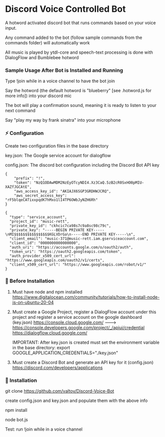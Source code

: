 # Discord Voice Controlled Bot

A hotword activated discord bot that runs commands based on your voice input.
 
Any command added to the bot (follow sample commands from the commands folder) will automatically work

All music is played by ytdl-core and speech-text processing is done with DialogFlow and Bumblebee hotword

### Sample Usage After Bot is Installed and Running

Type !join while in a voice channel to have the bot join

Say the hotword (the default hotword is "blueberry" [see .hotword.js for more info]) into your discord mic

The bot will play a confirmation sound, meaning it is ready to listen to your next command

Say "play my way by frank sinatra" into your microphone

### ⚡ Configuration

Create two configuration files in the base directory

key.json: The Google service account for dialogflow

config.json: The discord bot configuration including the Discord Bot API key

```sample config.json
{
    "prefix": "!",
    "token": "NzQ1ODAwMDM2NzEyOTcyNDI4.Xz3CaQ.5zB2cR0SxHO0pMIU-XAZfJGCAtE",
    "aws_access_key_id": "AKIAJX6SGP3GRDHWJCRQ",
    "aws_secret_access_key": "rF5blqeCATixxpqdK7hMxo1lI4TP6OWbJyNZH6Rh"
}
```

```sample key.json
{
  "type": "service_account",
  "project_id": "music-rett",
  "private_key_id": "ckhcic7ca98s7c9a8sc98c79c",
  "private_key": "-----BEGIN PRIVATE KEY-----\nMI$$$$$$$$$$$$$$$$KGLVDrGa\n-----END PRIVATE KEY-----\n",
  "client_email": "music-371@music-rett.iam.gserviceaccount.com",
  "client_id": "0000000000000000",
  "auth_uri": "https://accounts.google.com/o/oauth2/auth",
  "token_uri": "https://oauth2.googleapis.com/token",
  "auth_provider_x509_cert_url": "https://www.googleapis.com/oauth2/v1/certs",
  "client_x509_cert_url": "https://www.googleapis.com/robot/v1/"
}

```
### 📑 Before Installation
1. Must have node and npm installed
   https://www.digitalocean.com/community/tutorials/how-to-install-node-js-on-ubuntu-20-04

2. Must create a Google Project, register a DialogFlow account under this project and register a service account on the google dashboard (key.json)
   https://console.cloud.google.com/   ---> https://console.developers.google.com/project/_/apiui/credential
   https://dialogflow.cloud.google.com/

   IMPORTANT: After key.json is created must set the environment variable in the base directory:
   export GOOGLE_APPLICATION_CREDENTIALS="./key.json"

3. Must create a Discord Bot and generate an API key for it (config.json)
   https://discord.com/developers/applications

### 📑 Installation

git clone https://github.com/valtov/Discord-Voice-Bot

create config.json and key.json and populate them with the above info

npm install

node bot.js

Test:
run !join while in a voice channel